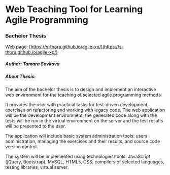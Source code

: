 # Web Teaching Tool for Learning Agile Programming

### Bachelor Thesis

Web page: [https://s-thora.github.io/agile-xp/](https://s-thora.github.io/agile-xp/)

##### Author: Tamara Savkova

##### About Thesis:

The aim of the bachelor thesis is to design and implement an interactive web environment for the teaching of selected agile programming methods. 

It provides the user with practical tasks for test-driven development, exercises on refactoring and working with legacy code. The web application will be the development environment, the generated code along with the tests will be run in the virtual environment on the server and the test results will be presented to the user. 

The application will include basic system administration tools: users administration, managing the exercises and their results, and source code version control. 

The system will be implemented using technologies/tools: JavaScript (jQuery, Bootstrap), MySQL, HTML5, CSS, compilers of selected languages, testing libraries, virtual server.
